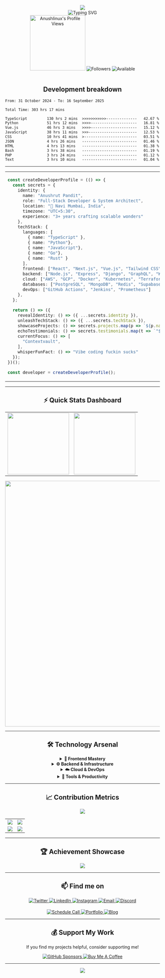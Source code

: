 
<div align="center">
  <img src="https://capsule-render.vercel.app/api?type=waving&color=gradient&customColorList=0,2,2,5,30&height=200&section=header&text=Anushrut%20Pandit&fontSize=50&fontColor=fff&animation=fadeIn&fontAlignY=35&desc=H.M.F.I.C&descAlignY=55&descSize=20" />
</div>

<div align="center">
  <img src="https://readme-typing-svg.demolab.com?font=JetBrains+Mono&weight=600&size=28&duration=2500&pause=800&color=00D9FF&center=true&vCenter=true&multiline=true&width=600&height=120&lines=Do+Hard+Stuff" alt="Typing SVG" />
</div>

<div align="center">
    <img src="https://komarev.com/ghpvc/?username=Anushlinux&label=Profile%20Views&color=brightgreen&style=flat-square&base=12000" alt="Anushlinux's Profile Views" width="180"/> 
  <img src="https://img.shields.io/github/followers/Anushlinux?style=for-the-badge&color=00d9ff&logo=github&label=FOLLOWERS" alt="Followers"/>
  <img src="https://img.shields.io/badge/STATUS-Available%20for%20Hire-00d9ff?style=for-the-badge&logo=checkmarx" alt="Available"/>
</div>

<br/>


<div align="center">
  <h2>Development breakdown</h2>
</div>


<!--START_SECTION:waka-->

```txt
From: 31 October 2024 - To: 16 September 2025

Total Time: 303 hrs 17 mins

TypeScript         130 hrs 2 mins  >>>>>>>>>>>--------------   42.67 %
Python             51 hrs 12 mins  >>>>---------------------   16.81 %
Vue.js             46 hrs 3 mins   >>>>---------------------   15.12 %
JavaScript         38 hrs 11 mins  >>>----------------------   12.53 %
CSS                10 hrs 41 mins  >------------------------   03.51 %
JSON               4 hrs 26 mins   -------------------------   01.46 %
HTML               4 hrs 13 mins   -------------------------   01.38 %
Bash               3 hrs 38 mins   -------------------------   01.19 %
PHP                3 hrs 24 mins   -------------------------   01.12 %
Text               3 hrs 10 mins   -------------------------   01.04 %
```

<!--END_SECTION:waka-->


---




<table align="center" style="border: none; width: 100%;">
  <tr>
    <td valign="top" width="65%">
    

```typescript
const createDeveloperProfile = (() => {
  const secrets = {
    identity: {
      name: "Anushrut Pandit",
      role: "Full-Stack Developer & System Architect",
      location: "🌊 Navi Mumbai, India", 
      timezone: "UTC+5:30",
      experience: "3+ years crafting scalable wonders"
    },
    techStack: {
      languages: [
        { name: "TypeScript" }, 
        { name: "Python"},
        { name: "JavaScript"},
        { name: "Go"}, 
        { name: "Rust" } 
      ],
      frontend: ["React", "Next.js", "Vue.js", "Tailwind CSS", "Vite"],
      backend: ["Node.js", "Express", "Django", "GraphQL", "WebSockets"],
      cloud: ["AWS", "GCP", "Docker", "Kubernetes", "Terraform"],
      databases: ["PostgreSQL", "MongoDB", "Redis", "Supabase"],
      devOps: ["GitHub Actions", "Jenkins", "Prometheus"]
    },
  };

  return () => ({
    revealIdentity: () => ({ ...secrets.identity }),
    unleashTechStack: () => ({ ...secrets.techStack }),
    showcaseProjects: () => secrets.projects.map(p => `${p.name}: ${p.desc} (${p.link})`),
    echoTestimonials: () => secrets.testimonials.map(t => `"${t.words}" - ${t.source}`),
    currentFocus: () => [
      "Contextvault",
    ],
    whisperFunFact: () => "Vibe coding fuckin sucks"
  });
})();

const developer = createDeveloperProfile();
```





</td>


<td valign="top" width="35%">
  <div align="center">
    <img alt="Coding Animation" width="300" src="https://user-images.githubusercontent.com/74038190/229223263-cf2e4b07-2615-4f87-9c38-e37600f8381a.gif">
    
   
  </div>
</td>
  </tr>
</table>

---

<div align="center">
  <h2>⚡ Quick Stats Dashboard</h2>
</div>

<div align="center">
  <table style="border: none;">
    <tr>
      <td>
        <img height="200px" src="https://github-readme-stats.vercel.app/api?username=Anushlinux&show_icons=true&theme=tokyonight&include_all_commits=true&count_private=true&hide_border=true&bg_color=0D1117&title_color=00d9ff&text_color=ffffff&icon_color=00d9ff&custom_title=GitHub%20Performance"/>
      </td>
      <td>
        <img height="200px" src="https://github-readme-stats.vercel.app/api/top-langs/?username=Anushlinux&layout=compact&theme=tokyonight&hide_border=true&langs_count=10&bg_color=0D1117&title_color=00d9ff&text_color=ffffff"/>
      </td>
    </tr>
  </table>
</div>

<div align="center">
  <img width="800" src="https://github-readme-activity-graph.vercel.app/graph?username=Anushlinux&theme=tokyo-night&hide_border=true&bg_color=0D1117&color=00d9ff&line=00d9ff&point=ffffff&area_color=00d9ff&area=true" />
</div>

---

<div align="center">
  <h2>🛠️ Technology Arsenal</h2>
</div>

<details align="center">
<summary><b>🎨 Frontend Mastery</b></summary>
<br>
<div align="center">
  <img src="https://skillicons.dev/icons?i=react,nextjs,vue,nuxt,svelte,typescript,javascript,html,css,tailwind,sass,vite,webpack&theme=dark&perline=7" />
</div>
</details>

<details align="center">
<summary><b>⚙️ Backend & Infrastructure</b></summary>
<br>
<div align="center">
  <img src="https://skillicons.dev/icons?i=nodejs,python,go,rust,django,flask,express,fastapi,graphql,postgresql,mongodb,redis,supabase&theme=dark&perline=7" />
</div>
</details>

<details align="center">
<summary><b>☁️ Cloud & DevOps</b></summary>
<br>
<div align="center">
  <img src="https://skillicons.dev/icons?i=aws,gcp,docker,kubernetes,terraform,jenkins,githubactions,linux,nginx,grafana,prometheus&theme=dark&perline=7" />
</div>
</details>

<details align="center">
<summary><b>🔧 Tools & Productivity</b></summary>
<br>
<div align="center">
  <img src="https://skillicons.dev/icons?i=vscode,neovim,git,github,figma,notion,postman,discord,vercel,railway&theme=dark&perline=7" />
</div>
</details>

---

<div align="center">
  <h2>📈 Contribution Metrics</h2>
</div>

<div align="center">
  <img src="https://github-profile-summary-cards.vercel.app/api/cards/profile-details?username=Anushlinux&theme=tokyonight&hide_border=true" />
</div>

<div align="center">
  <table style="border: none;">
    <tr>
      <td><img src="https://github-profile-summary-cards.vercel.app/api/cards/repos-per-language?username=Anushlinux&theme=tokyonight&hide_border=true" /></td>
      <td><img src="https://github-profile-summary-cards.vercel.app/api/cards/most-commit-language?username=Anushlinux&theme=tokyonight&hide_border=true" /></td>
    </tr>
    <tr>
      <td><img src="https://github-profile-summary-cards.vercel.app/api/cards/stats?username=Anushlinux&theme=tokyonight&hide_border=true" /></td>
      <td><img src="https://github-profile-summary-cards.vercel.app/api/cards/productive-time?username=Anushlinux&theme=tokyonight&utcOffset=5.5&hide_border=true" /></td>
    </tr>
  </table>
</div>

---

<div align="center">
  <h2>🏆 Achievement Showcase</h2>
</div>

<div align="center">
  <img src="https://github-profile-trophy.vercel.app/?username=Anushlinux&theme=tokyonight&no-frame=true&margin-w=15&margin-h=15&column=7&rank=-C,-?" />
</div>

---




<div align="center">
  <h2>📫 Find me on</h2>
</div>

<div align="center">
  <a href="https://twitter.com/anushrut43047">
    <img src="https://img.shields.io/badge/Twitter-000000?style=for-the-badge&logo=x&logoColor=white&color=1DA1F2" alt="Twitter"/>
  </a>
  <a href="https://linkedin.com/in/anushrut-pandit">
    <img src="https://img.shields.io/badge/LinkedIn-0077B5?style=for-the-badge&logo=linkedin&logoColor=white" alt="LinkedIn"/>
  </a>
  <a href="https://instagram.com/anushlinux">
    <img src="https://img.shields.io/badge/Instagram-E4405F?style=for-the-badge&logo=instagram&logoColor=white" alt="Instagram"/>
  </a>
  <a href="mailto:your.email@gmail.com">
    <img src="https://img.shields.io/badge/Email-D14836?style=for-the-badge&logo=gmail&logoColor=white" alt="Email"/>
  </a>
  <a href="https://discord.gg/yourserver">
    <img src="https://img.shields.io/badge/Discord-5865F2?style=for-the-badge&logo=discord&logoColor=white" alt="Discord"/>
  </a>
</div>

<div align="center" style="margin-top: 20px;">
  <a href="https://calendly.com/anushrut" target="_blank">
    <img src="https://img.shields.io/badge/📅%20Schedule%20a%20Call-00d9ff?style=for-the-badge&logoColor=white" alt="Schedule Call"/>
  </a>
  <a href="https://anushrut.dev" target="_blank">
    <img src="https://img.shields.io/badge/🌐%20Portfolio-00d9ff?style=for-the-badge&logoColor=white" alt="Portfolio"/>
  </a>
  <a href="https://blog.anushrut.dev" target="_blank">
    <img src="https://img.shields.io/badge/📝%20Blog-00d9ff?style=for-the-badge&logoColor=white" alt="Blog"/>
  </a>
</div>

---

<div align="center">
  <h2>💰 Support My Work</h2>
  <p>If you find my projects helpful, consider supporting me!</p>
  
  <a href="https://github.com/sponsors/Anushlinux">
    <img src="https://img.shields.io/badge/💝%20GitHub%20Sponsors-EA4AAA?style=for-the-badge&logo=github-sponsors&logoColor=white" alt="GitHub Sponsors"/>
  </a>
  <a href="https://buymeacoffee.com/anushrut">
    <img src="https://img.shields.io/badge/☕%20Buy%20Me%20A%20Coffee-FFDD00?style=for-the-badge&logo=buy-me-a-coffee&logoColor=black" alt="Buy Me A Coffee"/>
  </a>
</div>

---


<div align="center">
  <img src="https://capsule-render.vercel.app/api?type=waving&color=gradient&customColorList=0,2,2,5,30&height=200&section=footer" />
</div>
